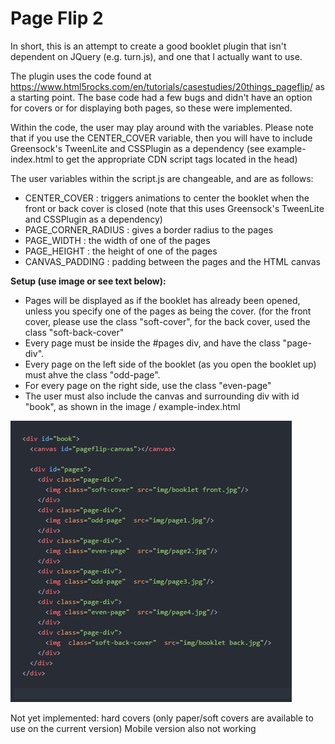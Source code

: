 
# Page Flip 2
In short, this is an attempt to create a good booklet plugin that isn't dependent on JQuery (e.g. turn.js), and one that I actually want to use.

The plugin uses the code found at https://www.html5rocks.com/en/tutorials/casestudies/20things_pageflip/ as a starting point. The base code had a few bugs and didn't have an option for covers or for displaying both pages, so these were implemented.

Within the code, the user may play around with the variables. Please note that if you use the CENTER_COVER variable, then you will have to include Greensock's TweenLite and CSSPlugin as a dependency (see example-index.html to get the appropriate CDN script tags located in the head)

The user variables within the script.js are changeable, and are as follows: 
- CENTER_COVER : triggers animations to center the booklet when the front or back cover is closed (note that this uses Greensock's TweenLite and CSSPlugin as a dependency)
- PAGE_CORNER_RADIUS : gives a border radius to the pages
- PAGE_WIDTH : the width of one of the pages
- PAGE_HEIGHT : the height of one of the pages
- CANVAS_PADDING : padding between the pages and the HTML canvas

**Setup (use image or see text below):**
- Pages will be displayed as if the booklet has already been opened, unless you specify one of the pages as being the cover. (for the front cover, please use the class "soft-cover", for the back cover, used the class "soft-back-cover"
- Every page must be inside the #pages div, and have the class "page-div".
- Every page on the left side of the booklet (as you open the booklet up) must ahve the class "odd-page".
- For every page on the right side, use the class "even-page"
- The user must also include the canvas and surrounding div with id "book", as shown in the image / example-index.html

![Example Image](https://raw.githubusercontent.com/clw8/page-flip2/master/page-flip2.png)


Not yet implemented: hard covers (only paper/soft covers are available to use on the current version)
Mobile version also not working

